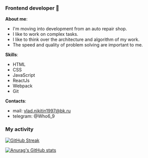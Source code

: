 ### Frontend developer 👋

**About me**:
* I'm moving into development from an auto repair shop.
* I like to work on complex tasks.
* I like to think over the architecture and algorithm of my work.
* The speed and quality of problem solving are important to me.

**Skills**:
* HTML
* CSS
* JavaScript
* ReactJs
* Webpack
* Git

**Contacts**:
* mail: vlad.nikitin1997@bk.ru
* telegram: @Who6_9

### My activity

[![GitHub Streak](https://github-readme-streak-stats.herokuapp.com/?user=BeRealDude)](https://git.io/streak-stats)

[![Anurag's GitHub stats](https://github-readme-stats.vercel.app/api?username=BeRealDude)](https://github.com/anuraghazra/github-readme-stats)
